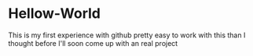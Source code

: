 # Hellow-World


This is my first experience with github 
pretty easy to work with this than I thought before
I'll soon come up with an real project
